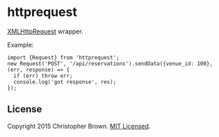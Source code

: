 # httprequest

[XMLHttpRequest](http://www.w3.org/TR/XMLHttpRequest/) wrapper.

Example:

    import {Request} from 'httprequest';
    new Request('POST', '/api/reservations').sendData({venue_id: 100}, (err, response) => {
      if (err) throw err;
      console.log('got response', res);
    });


## License

Copyright 2015 Christopher Brown. [MIT Licensed](http://chbrown.github.io/licenses/MIT/#2015).
